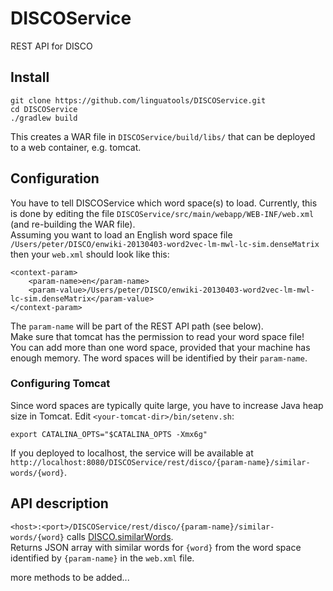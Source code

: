 # DISCOService
REST API for DISCO

## Install
```
git clone https://github.com/linguatools/DISCOService.git
cd DISCOService
./gradlew build
```
This creates a WAR file in ```DISCOService/build/libs/``` that can be deployed to a web container, e.g. tomcat.

## Configuration

You have to tell DISCOService which word space(s) to load. Currently, this is done by editing the file
```DISCOService/src/main/webapp/WEB-INF/web.xml``` (and re-building the WAR file).  
Assuming you want to load an English word space file ```/Users/peter/DISCO/enwiki-20130403-word2vec-lm-mwl-lc-sim.denseMatrix```
then your ```web.xml``` should look like this:
```
<context-param>  
    <param-name>en</param-name>  
    <param-value>/Users/peter/DISCO/enwiki-20130403-word2vec-lm-mwl-lc-sim.denseMatrix</param-value>  
</context-param>
```  
The ```param-name``` will be part of the REST API path (see below).  
Make sure that tomcat has the permission to read your word space file!  
You can add more than one word space, provided that your machine has enough memory. The word spaces will be identified by their ```param-name```.

### Configuring Tomcat
Since word spaces are typically quite large, you have to increase Java heap size in Tomcat. Edit ```<your-tomcat-dir>/bin/setenv.sh```:
```
export CATALINA_OPTS="$CATALINA_OPTS -Xmx6g"
```
If you deployed to localhost, the service will be available at ```http://localhost:8080/DISCOService/rest/disco/{param-name}/similar-words/{word}```.

## API description

```<host>:<port>/DISCOService/rest/disco/{param-name}/similar-words/{word}```
calls [DISCO.similarWords](https://www.linguatools.de/disco/disco-api-3.0/de/linguatools/disco/DISCO.html#similarWords-java.lang.String-).  
Returns JSON array with similar words for ```{word}``` from the word space identified by ```{param-name}``` in the ```web.xml``` file.

more methods to be added...
